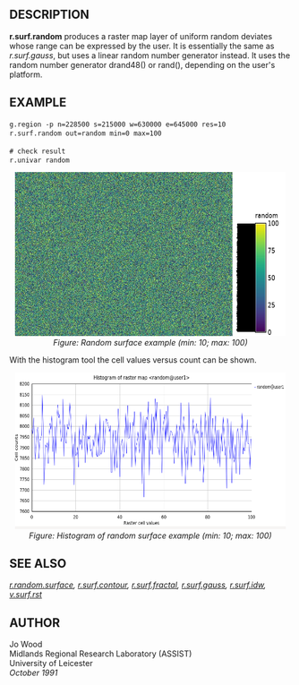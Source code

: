 ## DESCRIPTION

**r.surf.random** produces a raster map layer of uniform random deviates
whose range can be expressed by the user. It is essentially the same as
*r.surf.gauss*, but uses a linear random number generator instead. It
uses the random number generator drand48() or rand(), depending on the
user's platform.

## EXAMPLE

```shell
g.region -p n=228500 s=215000 w=630000 e=645000 res=10
r.surf.random out=random min=0 max=100

# check result
r.univar random
```

<div align="center" style="margin: 10px">

[<img src="r_surf_random.jpg" data-border="0" width="600" height="293"
alt="r.random.surface example (min: 10; max: 100)" />](r_surf_random.jpg)  
*Figure: Random surface example (min: 10; max: 100)*

</div>

With the histogram tool the cell values versus count can be shown.

<div align="center" style="margin: 10px">

[<img src="r_surf_random_hist.png" data-border="0" width="600"
height="280"
alt="r.random.surface example histogram (min: 10; max: 100)" />](r_surf_random_hist.png)  
*Figure: Histogram of random surface example (min: 10; max: 100)*

</div>

## SEE ALSO

*[r.random.surface](r.random.surface.md),
[r.surf.contour](r.surf.contour.md),
[r.surf.fractal](r.surf.fractal.md), [r.surf.gauss](r.surf.gauss.md),
[r.surf.idw](r.surf.idw.md), [v.surf.rst](v.surf.rst.md)*

## AUTHOR

Jo Wood  
Midlands Regional Research Laboratory (ASSIST)  
University of Leicester  
*October 1991*
